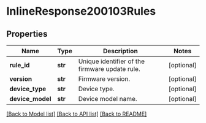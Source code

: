 # InlineResponse200103Rules

## Properties
Name | Type | Description | Notes
------------ | ------------- | ------------- | -------------
**rule_id** | **str** | Unique identifier of the firmware update rule. | [optional] 
**version** | **str** | Firmware version. | [optional] 
**device_type** | **str** | Device type. | [optional] 
**device_model** | **str** | Device model name. | [optional] 

[[Back to Model list]](../README.md#documentation-for-models) [[Back to API list]](../README.md#documentation-for-api-endpoints) [[Back to README]](../README.md)


